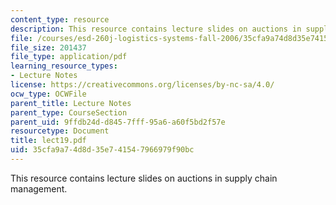```yaml
---
content_type: resource
description: This resource contains lecture slides on auctions in supply chain management.
file: /courses/esd-260j-logistics-systems-fall-2006/35cfa9a74d8d35e741547966979f90bc_lect19.pdf
file_size: 201437
file_type: application/pdf
learning_resource_types:
- Lecture Notes
license: https://creativecommons.org/licenses/by-nc-sa/4.0/
ocw_type: OCWFile
parent_title: Lecture Notes
parent_type: CourseSection
parent_uid: 9ffdb24d-d845-7fff-95a6-a60f5bd2f57e
resourcetype: Document
title: lect19.pdf
uid: 35cfa9a7-4d8d-35e7-4154-7966979f90bc
---
```

This resource contains lecture slides on auctions in supply chain management.